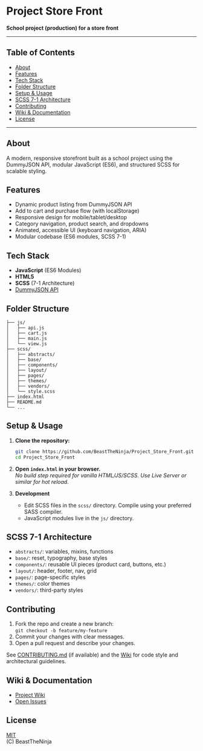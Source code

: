 # Project Store Front

**School project (production) for a store front**

---

## Table of Contents

- [About](#about)
- [Features](#features)
- [Tech Stack](#tech-stack)
- [Folder Structure](#folder-structure)
- [Setup & Usage](#setup--usage)
- [SCSS 7-1 Architecture](#scss-7-1-architecture)
- [Contributing](#contributing)
- [Wiki & Documentation](#wiki--documentation)
- [License](#license)

---

## About

A modern, responsive storefront built as a school project using the DummyJSON API, modular JavaScript (ES6), and structured SCSS for scalable styling.

## Features

- Dynamic product listing from DummyJSON API
- Add to cart and purchase flow (with localStorage)
- Responsive design for mobile/tablet/desktop
- Category navigation, product search, and dropdowns
- Animated, accessible UI (keyboard navigation, ARIA)
- Modular codebase (ES6 modules, SCSS 7-1)

## Tech Stack

- **JavaScript** (ES6 Modules)
- **HTML5**
- **SCSS** (7-1 Architecture)
- [DummyJSON API](https://dummyjson.com/docs/products)

## Folder Structure

```
├── js/
│   ├── api.js
│   ├── cart.js
│   ├── main.js
│   └── view.js
├── scss/
│   ├── abstracts/
│   ├── base/
│   ├── components/
│   ├── layout/
│   ├── pages/
│   ├── themes/
│   ├── vendors/
│   └── style.scss
├── index.html
├── README.md
└── ...
```

## Setup & Usage

1. **Clone the repository:**
   ```bash
   git clone https://github.com/BeastTheNinja/Project_Store_Front.git
   cd Project_Store_Front
   ```
2. **Open `index.html` in your browser.**  
   _No build step required for vanilla HTML/JS/SCSS. Use Live Server or similar for hot reload._

3. **Development**
   - Edit SCSS files in the `scss/` directory. Compile using your preferred SASS compiler.
   - JavaScript modules live in the `js/` directory.

## SCSS 7-1 Architecture

- `abstracts/`: variables, mixins, functions
- `base/`: reset, typography, base styles
- `components/`: reusable UI pieces (product card, buttons, etc.)
- `layout/`: header, footer, nav, grid
- `pages/`: page-specific styles
- `themes/`: color themes
- `vendors/`: third-party styles

## Contributing

1. Fork the repo and create a new branch:  
   `git checkout -b feature/my-feature`
2. Commit your changes with clear messages.
3. Open a pull request and describe your changes.

See [CONTRIBUTING.md](CONTRIBUTING.md) (if available) and the [Wiki](#wiki--documentation) for code style and architectural guidelines.

## Wiki & Documentation

- [Project Wiki](https://github.com/BeastTheNinja/Project_Store_Front/wiki)
- [Open Issues](https://github.com/BeastTheNinja/Project_Store_Front/issues)

## License

[MIT](LICENSE)  
(C) BeastTheNinja
